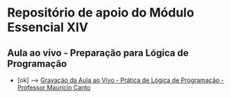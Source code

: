 # Repositório de apoio do Módulo Essencial XIV

## Aula ao vivo - Preparação para Lógica de Programação

- [ok] --> [Gravação da Aula ao Vivo - Prática de Lógica de Programação - Professor Maurício Canto](https://www.youtube.com/watch?v=vIhSpCYSuwc)
